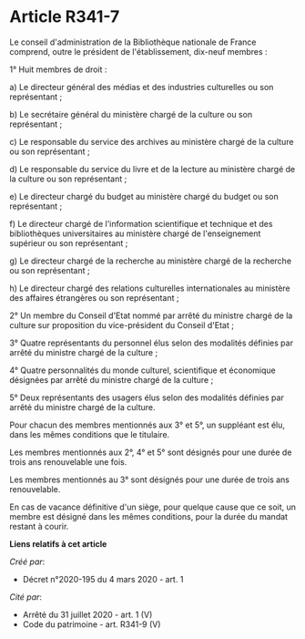 # Article R341-7

Le conseil d'administration de la Bibliothèque nationale de France comprend, outre le président de l'établissement, dix-neuf
membres :

1° Huit membres de droit :

a) Le directeur général des médias et des industries culturelles ou son représentant ;

b) Le secrétaire général du ministère chargé de la culture ou son représentant ;

c) Le responsable du service des archives au ministère chargé de la culture ou son représentant ;

d) Le responsable du service du livre et de la lecture au ministère chargé de la culture ou son représentant ;

e) Le directeur chargé du budget au ministère chargé du budget ou son représentant ;

f) Le directeur chargé de l'information scientifique et technique et des bibliothèques universitaires au ministère chargé de
l'enseignement supérieur ou son représentant ;

g) Le directeur chargé de la recherche au ministère chargé de la recherche ou son représentant ;

h) Le directeur chargé des relations culturelles internationales au ministère des affaires étrangères ou son représentant ;

2° Un membre du Conseil d'Etat nommé par arrêté du ministre chargé de la culture sur proposition du vice-président du Conseil
d'Etat ;

3° Quatre représentants du personnel élus selon des modalités définies par arrêté du ministre chargé de la culture ;

4° Quatre personnalités du monde culturel, scientifique et économique désignées par arrêté du ministre chargé de la culture ;

5° Deux représentants des usagers élus selon des modalités définies par arrêté du ministre chargé de la culture.

Pour chacun des membres mentionnés aux 3° et 5°, un suppléant est élu, dans les mêmes conditions que le titulaire.

Les membres mentionnés aux 2°, 4° et 5° sont désignés pour une durée de trois ans renouvelable une fois.

Les membres mentionnés au 3° sont désignés pour une durée de trois ans renouvelable.

En cas de vacance définitive d'un siège, pour quelque cause que ce soit, un membre est désigné dans les mêmes conditions,
pour la durée du mandat restant à courir.

**Liens relatifs à cet article**

_Créé par_:

  - Décret n°2020-195 du 4 mars 2020 - art. 1

_Cité par_:

  - Arrêté du 31 juillet 2020 - art. 1 (V)
  - Code du patrimoine - art. R341-9 (V)

